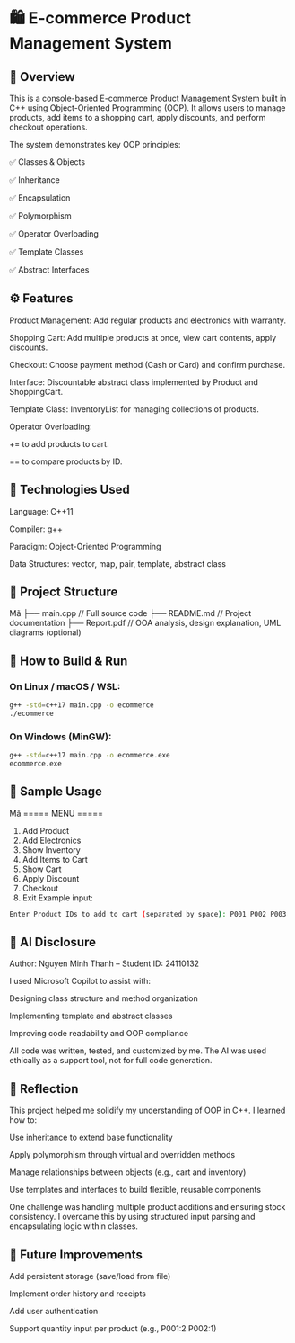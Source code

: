 

# 🛍️ E-commerce Product Management System
## 📌 Overview
This is a console-based E-commerce Product Management System built in C++ using Object-Oriented Programming (OOP). It allows users to manage products, add items to a shopping cart, apply discounts, and perform checkout operations.

The system demonstrates key OOP principles:

✅ Classes & Objects

✅ Inheritance

✅ Encapsulation

✅ Polymorphism

✅ Operator Overloading

✅ Template Classes

✅ Abstract Interfaces

## ⚙️ Features
Product Management: Add regular products and electronics with warranty.

Shopping Cart: Add multiple products at once, view cart contents, apply discounts.

Checkout: Choose payment method (Cash or Card) and confirm purchase.

Interface: Discountable abstract class implemented by Product and ShoppingCart.

Template Class: InventoryList<T> for managing collections of products.

Operator Overloading:

+= to add products to cart.

== to compare products by ID.

## 🧠 Technologies Used
Language: C++11

Compiler: g++

Paradigm: Object-Oriented Programming

Data Structures: vector, map, pair, template, abstract class

## 📂 Project Structure
Mã
├── main.cpp          // Full source code
├── README.md         // Project documentation
├── Report.pdf        // OOA analysis, design explanation, UML diagrams (optional)
## 🚀 How to Build & Run
### On Linux / macOS / WSL:
```bash
g++ -std=c++17 main.cpp -o ecommerce
./ecommerce
```
### On Windows (MinGW):
```bash
g++ -std=c++17 main.cpp -o ecommerce.exe
ecommerce.exe
```
## 🧪 Sample Usage
Mã
===== MENU =====
1. Add Product
2. Add Electronics
3. Show Inventory
4. Add Items to Cart
5. Show Cart
6. Apply Discount
7. Checkout
8. Exit
Example input:
```bash
Enter Product IDs to add to cart (separated by space): P001 P002 P003
```
## 🤖 AI Disclosure
Author: Nguyen Minh Thanh – Student ID: 24110132

I used Microsoft Copilot to assist with:

Designing class structure and method organization

Implementing template and abstract classes

Improving code readability and OOP compliance

All code was written, tested, and customized by me. The AI was used ethically as a support tool, not for full code generation.

## 📝 Reflection
This project helped me solidify my understanding of OOP in C++. I learned how to:

Use inheritance to extend base functionality

Apply polymorphism through virtual and overridden methods

Manage relationships between objects (e.g., cart and inventory)

Use templates and interfaces to build flexible, reusable components

One challenge was handling multiple product additions and ensuring stock consistency. I overcame this by using structured input parsing and encapsulating logic within classes.

## 📎 Future Improvements
Add persistent storage (save/load from file)

Implement order history and receipts

Add user authentication

Support quantity input per product (e.g., P001:2 P002:1)
